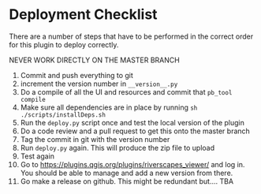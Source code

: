 # Deployment Checklist

There are a number of steps that have to be performed in the correct order for this plugin to deploy correctly. 

NEVER WORK DIRECTLY ON THE MASTER BRANCH

1. Commit and push everything to git
2. increment the version number in `__version__.py`
3. Do a compile of all the UI and resources and commit that `pb_tool compile`
4. Make sure all dependencies are in place by running `sh ./scripts/installDeps.sh`
5. Run the `deploy.py` script once and test the local version of the plugin
6. Do a code review and a pull request to get this onto the master branch
7. Tag the commit in git with the version number
8. Run `deploy.py` again. This will produce the zip file to upload
9. Test again
10. Go to https://plugins.qgis.org/plugins/riverscapes_viewer/ and log in. You should be able to manage and add a new version from there.
11. Go make a release on github. This might be redundant but....  TBA